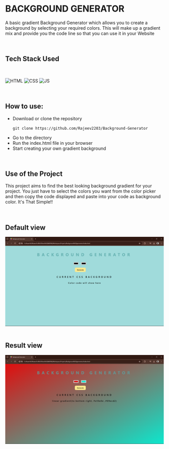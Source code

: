 <h1 id="Background-Generator">BACKGROUND GENERATOR</h1>

<p>A basic gradient Background Generator which allows you to create a background by selecting your required colors. This will make up a gradient mix and provide you the code line so that you can use it in your Website</p>
<br>

<h2 id="tech-stack-used">Tech Stack Used</h2>
</br>

<p><img src="https://img.shields.io/badge/html5%20-%23E34F26.svg?&style=for-the-badge&logo=html5&logoColor=white" alt="HTML">
<img src="https://img.shields.io/badge/css3%20-%231572B6.svg?&style=for-the-badge&logo=css3&logoColor=white" alt="CSS">
<img src="https://img.shields.io/badge/javascript%20-%23323330.svg?&style=for-the-badge&logo=javascript&logoColor=%23F7DF1E" alt="JS"></p>
</br>

<h2 id="how-to-use">How to use:</h2>

<ul>
  <li>Download or clone the repository</li>
  
```
git clone https://github.com/Rajeev2203/Background-Generator
```

  
  <li>Go to the directory</li>
  <li>Run the index.html file in your browser</li>
  <li>Start creating your own gradient background<br></li>
</ul>
</br>
<h2 id="use-of-the-project">Use of the Project</h2>

<p>
This project aims to find the best looking background gradient for your project. You just have to select the colors you want from the color picker and then copy the code displayed and paste into your code as background color.
It&#39;s That Simple!!
</p>
</br>


## Default view
<p><img src="https://github.com/Rajeev2203/Background-Generator/blob/main/Default%20view.png" alt="image">
<br><br>
  
## Result view
<img src="https://github.com/Rajeev2203/Background-Generator/blob/main/Result%20view.png" alt="image"></p>
